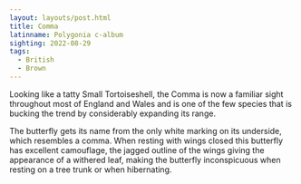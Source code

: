 ```yaml
---
layout: layouts/post.html
title: Comma
latinname: Polygonia c-album
sighting: 2022-08-29
tags:
  - British
  - Brown
---
```


Looking like a tatty Small Tortoiseshell, the Comma is now a familiar sight throughout most of England and Wales and is one of the few species that is bucking the trend by considerably expanding its range.

The butterfly gets its name from the only white marking on its underside, which resembles a comma. When resting with wings closed this butterfly has excellent camouflage, the jagged outline of the wings giving the appearance of a withered leaf, making the butterfly inconspicuous when resting on a tree trunk or when hibernating.
